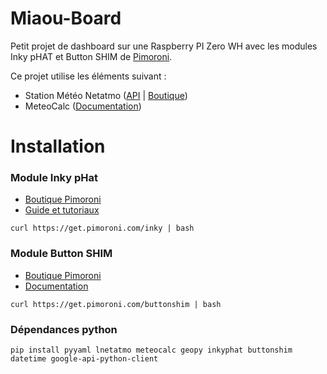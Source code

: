 # Miaou-Board

Petit projet de dashboard sur une Raspberry PI Zero WH avec les modules Inky pHAT et Button SHIM de [Pimoroni](https://shop.pimoroni.com/).

Ce projet utilise les éléments suivant :
* Station Météo Netatmo ([API](https://dev.netatmo.com/) | [Boutique](https://shop.netatmo.com))
* MeteoCalc ([Documentation](meteocalc))


# Installation

### Module Inky pHat

* [Boutique Pimoroni](https://shop.pimoroni.com/products/inky-phat?variant=12549254217811)
* [Guide et tutoriaux](https://learn.pimoroni.com/tutorial/sandyj/getting-started-with-inky-phat)

```
curl https://get.pimoroni.com/inky | bash
```

### Module Button SHIM

* [Boutique Pimoroni](https://shop.pimoroni.com/products/button-shim)
* [Documentation](http://docs.pimoroni.com/buttonshim/)

```
curl https://get.pimoroni.com/buttonshim | bash
```

### Dépendances python

```
pip install pyyaml lnetatmo meteocalc geopy inkyphat buttonshim datetime google-api-python-client
```
